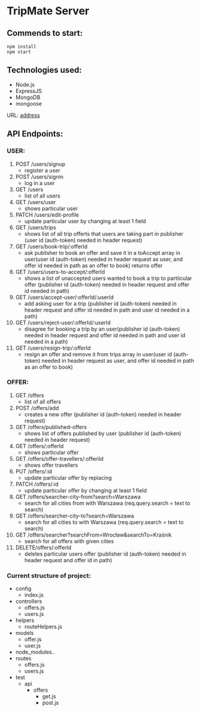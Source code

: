 # TripMate Server

## Commends to start:
```
npm install
npm start
```

## Technologies used:
- Node.js
- ExpressJS
- MongoDB
- mongoose

URL: [address](http://localhost:5000/)

## API Endpoints:
###    USER:
1. POST  /users/signup     
   - register a user
2. POST  /users/signin      
   - log in a user
3. GET   /users              
   - list of all users
4. GET   /users/user      
   - shows particular user
5. PATCH /users/edit-profile       
   - update particular user by changing at least 1 field
6. GET   /users/trips              
   - shows list of all trip offerts that users are taking part in publisher (user id (auth-token) needed in header request)
7. GET   /users/book-trip/:offerId   
   - ask publisher to book an offer and save it in a toAccept array in user(user id (auth-token) needed in header request as user, and offer id needed in path as an offer to book) returns offer
8. GET   /users/users-to-accept/:offerId 
   - shows a list of unaccepted users wanted to book a trip to partiicular offer (publisher id (auth-token) needed in header request and offer id needed in path)
9. GET   /users/accept-user/:offerId/:userId 
   - add asking user for a trip (publisher id (auth-token) needed in header request and offer id needed in path and user id needed in a path)
10. GET   /users/reject-user/:offerId/:userId 
    - disagree for booking a trip by an user(publisher id (auth-token) needed in header request and offer id needed in path and user id needed in a path)
11. GET   /users/resign-trip/:offerId   
    - resign an offer and remove it from trips array in user(user id (auth-token) needed in header request as user, and offer id needed in path as an offer to book)

    
###    OFFER:
1. GET   /offers           
   - list of all offers
2. POST  /offers/add                
   - creates a new offer (publisher id (auth-token) needed in header request)
3. GET   /offers/published-offers               
   - shows list of offers published by user (publisher id (auth-token) needed in header request)
4. GET   /offers/:offerId                          
   - shows particular offer
5. GET   /offers/offer-travellers/:offeriId          
   - shows offer travellers
6. PUT   /offers/:id                               
   - update particular offer by replacing
7. PATCH /offers/:id                               
   - update particular offer by changing at least 1 field
8. GET   /offers/searcher-city-from?search=Warszawa  
   - search for all cities from with Warszawa (req.query.search = text to search)
9. GET   /offers/searcher-city-to?search=Warszawa      
   - search for all cities to with Warszawa (req.query.search = text to search)
10. GET   /offers/searcher?searchFrom=Wrocław&searchTo=Kraśnik  
    - search for all offers with given cities
11. DELETE/offers/:offerId                           
    - deletes particular users offer (publisher id (auth-token) needed in header request and offer id in path)

### Current structure of project:

- config
    - index.js
- controllers
    - offers.js
    - users.js
- helpers
    - routeHelpers.js
- models
    - offer.js
    - user.js
- node_modules..
- routes
    - offers.js
    - users.js
- test
    - api
        - offers
            - get.js
            - post.js




